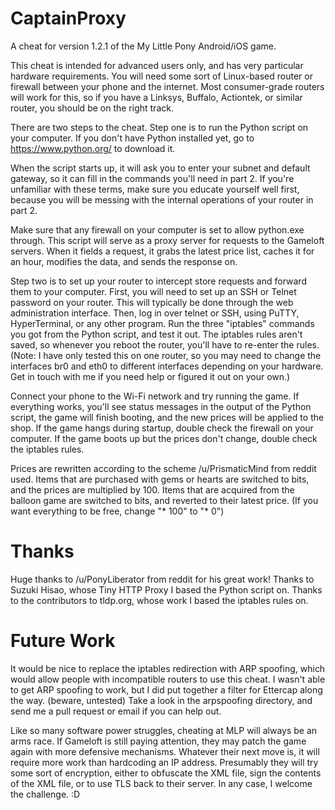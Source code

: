 CaptainProxy
============

A cheat for version 1.2.1 of the My Little Pony Android/iOS game.

This cheat is intended for advanced users only, and has very particular hardware requirements. You will need some sort of Linux-based router or firewall between your phone and the internet. Most consumer-grade routers will work for this, so if you have a Linksys, Buffalo, Actiontek, or similar router, you should be on the right track.

There are two steps to the cheat. Step one is to run the Python script on your computer. If you don't have Python installed yet, go to https://www.python.org/ to download it.

When the script starts up, it will ask you to enter your subnet and default gateway, so it can fill in the commands you'll need in part 2. If you're unfamiliar with these terms, make sure you educate yourself well first, because you will be messing with the internal operations of your router in part 2.

Make sure that any firewall on your computer is set to allow python.exe through. This script will serve as a proxy server for requests to the Gameloft servers. When it fields a request, it grabs the latest price list, caches it for an hour, modifies the data, and sends the response on.

Step two is to set up your router to intercept store requests and forward them to your computer. First, you will need to set up an SSH or Telnet password on your router. This will typically be done through the web administration interface. Then, log in over telnet or SSH, using PuTTY, HyperTerminal, or any other program. Run the three "iptables" commands you got from the Python script, and test it out. The iptables rules aren't saved, so whenever you reboot the router, you'll have to re-enter the rules. (Note: I have only tested this on one router, so you may need to change the interfaces br0 and eth0 to different interfaces depending on your hardware. Get in touch with me if you need help or figured it out on your own.)

Connect your phone to the Wi-Fi network and try running the game. If everything works, you'll see status messages in the output of the Python script, the game will finish booting, and the new prices will be applied to the shop. If the game hangs during startup, double check the firewall on your computer. If the game boots up but the prices don't change, double check the iptables rules.

Prices are rewritten according to the scheme /u/PrismaticMind from reddit used. Items that are purchased with gems or hearts are switched to bits, and the prices are multiplied by 100. Items that are acquired from the balloon game are switched to bits, and reverted to their latest price. (If you want everything to be free, change "* 100" to "* 0")

Thanks
======
Huge thanks to /u/PonyLiberator from reddit for his great work! Thanks to Suzuki Hisao, whose Tiny HTTP Proxy I based the Python script on. Thanks to the contributors to tldp.org, whose work I based the iptables rules on.

Future Work
===========
It would be nice to replace the iptables redirection with ARP spoofing, which would allow people with incompatible routers to use this cheat. I wasn't able to get ARP spoofing to work, but I did put together a filter for Ettercap along the way. (beware, untested) Take a look in the arpspoofing directory, and send me a pull request or email if you can help out.

Like so many software power struggles, cheating at MLP will always be an arms race. If Gameloft is still paying attention, they may patch the game again with more defensive mechanisms. Whatever their next move is, it will require more work than hardcoding an IP address. Presumably they will try some sort of encryption, either to obfuscate the XML file, sign the contents of the XML file, or to use TLS back to their server. In any case, I welcome the challenge. :D

